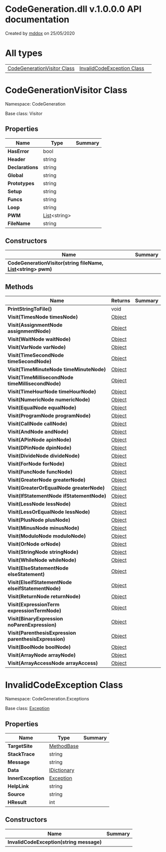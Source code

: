 # CodeGeneration.dll v.1.0.0.0 API documentation

Created by 
[mddox](https://github.com/loxsmoke/mddox) on 25/05/2020

# All types

|   |   |   |
|---|---|---|
| [CodeGenerationVisitor Class](#codegenerationvisitor-class) | [InvalidCodeException Class](#invalidcodeexception-class) |   |
# CodeGenerationVisitor Class

Namespace: CodeGeneration

Base class: Visitor


## Properties

| Name | Type | Summary |
|---|---|---|
| **HasError** | bool |  |
| **Header** | string |  |
| **Declarations** | string |  |
| **Global** | string |  |
| **Prototypes** | string |  |
| **Setup** | string |  |
| **Funcs** | string |  |
| **Loop** | string |  |
| **PWM** | [List](https://docs.microsoft.com/en-us/dotnet/api/system.collections.generic.list-1)\<string\> |  |
| **FileName** | string |  |
## Constructors

| Name | Summary |
|---|---|
| **CodeGenerationVisitor(string fileName, [List](https://docs.microsoft.com/en-us/dotnet/api/system.collections.generic.list-1)\<string\> pwm)** |  |
## Methods

| Name | Returns | Summary |
|---|---|---|
| **PrintStringToFile()** | void |  |
| **Visit(TimesNode timesNode)** | [Object](https://docs.microsoft.com/en-us/dotnet/api/system.object) |  |
| **Visit(AssignmentNode assignmentNode)** | [Object](https://docs.microsoft.com/en-us/dotnet/api/system.object) |  |
| **Visit(WaitNode waitNode)** | [Object](https://docs.microsoft.com/en-us/dotnet/api/system.object) |  |
| **Visit(VarNode varNode)** | [Object](https://docs.microsoft.com/en-us/dotnet/api/system.object) |  |
| **Visit(TimeSecondNode timeSecondNode)** | [Object](https://docs.microsoft.com/en-us/dotnet/api/system.object) |  |
| **Visit(TimeMinuteNode timeMinuteNode)** | [Object](https://docs.microsoft.com/en-us/dotnet/api/system.object) |  |
| **Visit(TimeMillisecondNode timeMillisecondNode)** | [Object](https://docs.microsoft.com/en-us/dotnet/api/system.object) |  |
| **Visit(TimeHourNode timeHourNode)** | [Object](https://docs.microsoft.com/en-us/dotnet/api/system.object) |  |
| **Visit(NumericNode numericNode)** | [Object](https://docs.microsoft.com/en-us/dotnet/api/system.object) |  |
| **Visit(EqualNode equalNode)** | [Object](https://docs.microsoft.com/en-us/dotnet/api/system.object) |  |
| **Visit(ProgramNode programNode)** | [Object](https://docs.microsoft.com/en-us/dotnet/api/system.object) |  |
| **Visit(CallNode callNode)** | [Object](https://docs.microsoft.com/en-us/dotnet/api/system.object) |  |
| **Visit(AndNode andNode)** | [Object](https://docs.microsoft.com/en-us/dotnet/api/system.object) |  |
| **Visit(APinNode apinNode)** | [Object](https://docs.microsoft.com/en-us/dotnet/api/system.object) |  |
| **Visit(DPinNode dpinNode)** | [Object](https://docs.microsoft.com/en-us/dotnet/api/system.object) |  |
| **Visit(DivideNode divideNode)** | [Object](https://docs.microsoft.com/en-us/dotnet/api/system.object) |  |
| **Visit(ForNode forNode)** | [Object](https://docs.microsoft.com/en-us/dotnet/api/system.object) |  |
| **Visit(FuncNode funcNode)** | [Object](https://docs.microsoft.com/en-us/dotnet/api/system.object) |  |
| **Visit(GreaterNode greaterNode)** | [Object](https://docs.microsoft.com/en-us/dotnet/api/system.object) |  |
| **Visit(GreaterOrEqualNode greaterNode)** | [Object](https://docs.microsoft.com/en-us/dotnet/api/system.object) |  |
| **Visit(IfStatementNode ifStatementNode)** | [Object](https://docs.microsoft.com/en-us/dotnet/api/system.object) |  |
| **Visit(LessNode lessNode)** | [Object](https://docs.microsoft.com/en-us/dotnet/api/system.object) |  |
| **Visit(LessOrEqualNode lessNode)** | [Object](https://docs.microsoft.com/en-us/dotnet/api/system.object) |  |
| **Visit(PlusNode plusNode)** | [Object](https://docs.microsoft.com/en-us/dotnet/api/system.object) |  |
| **Visit(MinusNode minusNode)** | [Object](https://docs.microsoft.com/en-us/dotnet/api/system.object) |  |
| **Visit(ModuloNode moduloNode)** | [Object](https://docs.microsoft.com/en-us/dotnet/api/system.object) |  |
| **Visit(OrNode orNode)** | [Object](https://docs.microsoft.com/en-us/dotnet/api/system.object) |  |
| **Visit(StringNode stringNode)** | [Object](https://docs.microsoft.com/en-us/dotnet/api/system.object) |  |
| **Visit(WhileNode whileNode)** | [Object](https://docs.microsoft.com/en-us/dotnet/api/system.object) |  |
| **Visit(ElseStatementNode elseStatement)** | [Object](https://docs.microsoft.com/en-us/dotnet/api/system.object) |  |
| **Visit(ElseifStatementNode elseifStatementNode)** | [Object](https://docs.microsoft.com/en-us/dotnet/api/system.object) |  |
| **Visit(ReturnNode returnNode)** | [Object](https://docs.microsoft.com/en-us/dotnet/api/system.object) |  |
| **Visit(ExpressionTerm expressionTermNode)** | [Object](https://docs.microsoft.com/en-us/dotnet/api/system.object) |  |
| **Visit(BinaryExpression noParenExpression)** | [Object](https://docs.microsoft.com/en-us/dotnet/api/system.object) |  |
| **Visit(ParenthesisExpression parenthesisExpression)** | [Object](https://docs.microsoft.com/en-us/dotnet/api/system.object) |  |
| **Visit(BoolNode boolNode)** | [Object](https://docs.microsoft.com/en-us/dotnet/api/system.object) |  |
| **Visit(ArrayNode arrayNode)** | [Object](https://docs.microsoft.com/en-us/dotnet/api/system.object) |  |
| **Visit(ArrayAccessNode arrayAccess)** | [Object](https://docs.microsoft.com/en-us/dotnet/api/system.object) |  |
# InvalidCodeException Class

Namespace: CodeGeneration.Exceptions

Base class: [Exception](https://docs.microsoft.com/en-us/dotnet/api/system.exception)


## Properties

| Name | Type | Summary |
|---|---|---|
| **TargetSite** | [MethodBase](https://docs.microsoft.com/en-us/dotnet/api/system.reflection.methodbase) |  |
| **StackTrace** | string |  |
| **Message** | string |  |
| **Data** | [IDictionary](https://docs.microsoft.com/en-us/dotnet/api/system.collections.idictionary) |  |
| **InnerException** | [Exception](https://docs.microsoft.com/en-us/dotnet/api/system.exception) |  |
| **HelpLink** | string |  |
| **Source** | string |  |
| **HResult** | int |  |
## Constructors

| Name | Summary |
|---|---|
| **InvalidCodeException(string message)** |  |

